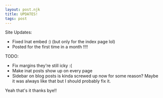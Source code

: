 ```yaml
---
layout: post.njk
title: UPDATES!
tags: post
---
```


Site Updates:
- Fixed Inat embed :) (but only for the index page lol)
- Posted for the first time in a month !!!!

TODO:
- Fix margins they're still icky :(
- Make inat posts show up on every page
- Sidebar on blog posts is kinda screwed up now for some reason? Maybe it was always like that but I should probably fix it.

Yeah that's it thanks bye!!